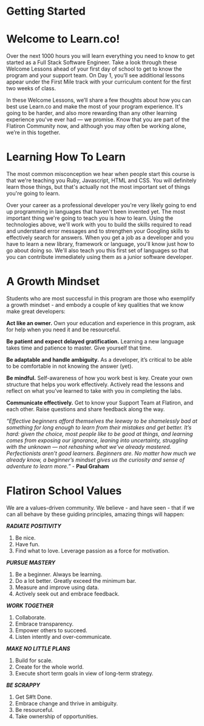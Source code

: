 # Getting Started 

# Welcome to Learn.co! 

Over the next 1000 hours you will learn everything you need to know to get started as a Full Stack Software Engineer. Take a look through these Welcome Lessons ahead of your first day of school to get to know the program and your support team. On Day 1, you’ll see additional lessons appear under the First Mile track with your curriculum content for the first two weeks of class. 

In these Welcome Lessons, we’ll share a few thoughts about how you can best use Learn.co and make the most of your program experience. It's going to be harder, and also more rewarding than any other learning experience you've ever had — we promise. Know that you are part of the Flatiron Community now, and although you may often be working alone, we’re in this together.


# Learning How To Learn

The most common misconception we hear when people start this course is that we're teaching you Ruby, Javascript, HTML and CSS. You will definitely learn those things, but that's actually not the most important set of things you're going to learn. 

Over your career as a professional developer you're very likely going to end up programming in languages that haven't been invented yet. The most important thing we're going to teach you is how to learn. Using the technologies above, we'll work with you to build the skills required to read and understand error messages and to strengthen your Googling skills to effectively search for answers. When you get a job as a developer and you have to learn a new library, framework or language, you'll know just how to go about doing so. We'll also teach you this first set of languages so that you can contribute immediately using them as a junior software developer.

# A Growth Mindset

Students who are most successful in this program are those who exemplify a growth mindset - and embody a couple of key qualities that we know make great developers:

**Act like an owner.** Own your education and experience in this program, ask for help when you need it and be resourceful. 

**Be patient and expect delayed gratification.** Learning a new language takes time and patience to master. Give yourself that time. 
 
**Be adaptable and handle ambiguity.** As a developer, it’s critical to be able to be comfortable in not knowing the answer (yet).  
 
**Be mindful.** Self-awareness of how you work best is key. Create your own structure that helps you work effectively. Actively read the lessons and reflect on what you’ve learned to take with you in completing the labs.
 
**Communicate effectively.** Get to know your Support Team at Flatiron, and each other. Raise questions and share feedback along the way. 

*“Effective beginners afford themselves the leeway to be shamelessly bad at something for long enough to learn from their mistakes and get better. It’s hard: given the choice, most people like to be good at things, and learning comes from exposing our ignorance, leaning into uncertainty, struggling with the unknown — not rehashing what we’ve already mastered. Perfectionists aren’t good learners. Beginners are. No matter how much we already know, a beginner’s mindset gives us the curiosity and sense of adventure to learn more.”* - **Paul Graham**

# Flatiron School Values

We are a values-driven community. We believe - and have seen - that if we can all behave by these guiding principles, amazing things will happen:

 ***RADIATE POSITIVITY***
1. Be nice.
2. Have fun.
3. Find what to love. Leverage passion as a force for motivation.
 
***PURSUE MASTERY***
1. Be a beginner. Always be learning.
2. Do a lot better. Greatly exceed the minimum bar.
3. Measure and improve using data.
4. Actively seek out and embrace feedback.

***WORK TOGETHER***
1. Collaborate.
2. Embrace transparency.
3. Empower others to succeed.
4. Listen intently and over-communicate.

***MAKE NO LITTLE PLANS***
1. Build for scale.
2. Create for the whole world.
3. Execute short term goals in view of long-term strategy.

***BE SCRAPPY***
1. Get S#!t Done.
2. Embrace change and thrive in ambiguity.
3. Be resourceful.
4. Take ownership of opportunities.
